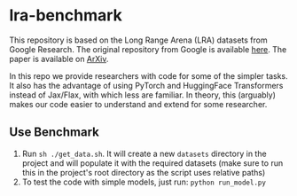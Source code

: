 # lra-benchmark

This repository is based on the Long Range Arena (LRA) datasets from Google Research. The original repository from Google is available [here](https://github.com/google-research/long-range-arena). The paper is available on [ArXiv](https://arxiv.org/pdf/2011.04006.pdf).

In this repo we provide researchers with code for some of the simpler tasks. It also has the advantage of using PyTorch and HuggingFace Transformers instead of Jax/Flax, with which less are familiar. In theory, this (arguably) makes our code easier to understand and extend for some researcher.

## Use Benchmark
1. Run `sh ./get_data.sh`. It will create a new `datasets` directory in the project and will populate it with the required datasets (make sure to run this in the project's root directory as the script uses relative paths)
2. To test the code with simple models, just run: `python run_model.py`
